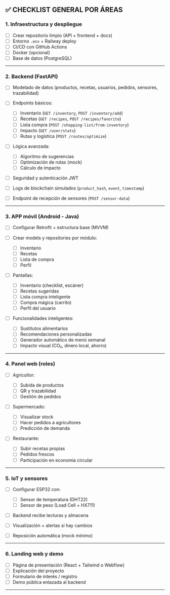 
## ✅ CHECKLIST GENERAL POR ÁREAS

### 1. **Infraestructura y despliegue**

* [ ] Crear repositorio limpio (API + frontend + docs)
* [ ] Entorno `.env` + Railway deploy
* [ ] CI/CD con GitHub Actions
* [ ] Docker (opcional)
* [ ] Base de datos (PostgreSQL)

---

### 2. **Backend (FastAPI)**

* [ ] Modelado de datos (productos, recetas, usuarios, pedidos, sensores, trazabilidad)
* [ ] Endpoints básicos:

  * [ ] Inventario (`GET /inventory`, `POST /inventory/add`)
  * [ ] Recetas (`GET /recipes`, `POST /recipes/favorite`)
  * [ ] Lista compra (`POST /shopping-list/from-inventory`)
  * [ ] Impacto (`GET /user/stats`)
  * [ ] Rutas y logística (`POST /routes/optimize`)
* [ ] Lógica avanzada:

  * [ ] Algoritmo de sugerencias
  * [ ] Optimización de rutas (mock)
  * [ ] Cálculo de impacto
* [ ] Seguridad y autenticación JWT
* [ ] Logs de blockchain simulados (`product_hash`, `event`, `timestamp`)
* [ ] Endpoint de recepción de sensores (`POST /sensor-data`)

---

### 3. **APP móvil (Android - Java)**

* [ ] Configurar Retrofit + estructura base (MVVM)
* [ ] Crear models y repositories por módulo:

  * [ ] Inventario
  * [ ] Recetas
  * [ ] Lista de compra
  * [ ] Perfil
* [ ] Pantallas:

  * [ ] Inventario (checklist, escáner)
  * [ ] Recetas sugeridas
  * [ ] Lista compra inteligente
  * [ ] Compra mágica (carrito)
  * [ ] Perfil del usuario
* [ ] Funcionalidades inteligentes:

  * [ ] Sustitutos alimentarios
  * [ ] Recomendaciones personalizadas
  * [ ] Generador automático de menú semanal
  * [ ] Impacto visual (CO₂, dinero local, ahorro)

---

### 4. **Panel web (roles)**

* [ ] Agricultor:

  * [ ] Subida de productos
  * [ ] QR y trazabilidad
  * [ ] Gestión de pedidos
* [ ] Supermercado:

  * [ ] Visualizar stock
  * [ ] Hacer pedidos a agricultores
  * [ ] Predicción de demanda
* [ ] Restaurante:

  * [ ] Subir recetas propias
  * [ ] Pedidos frescos
  * [ ] Participación en economía circular

---

### 5. **IoT y sensores**

* [ ] Configurar ESP32 con:

  * [ ] Sensor de temperatura (DHT22)
  * [ ] Sensor de peso (Load Cell + HX711)
* [ ] Backend recibe lecturas y almacena
* [ ] Visualización + alertas si hay cambios
* [ ] Reposición automática (mock mínimo)

---

### 6. **Landing web y demo**

* [ ] Página de presentación (React + Tailwind o Webflow)
* [ ] Explicación del proyecto
* [ ] Formulario de interés / registro
* [ ] Demo pública enlazada al backend

---
